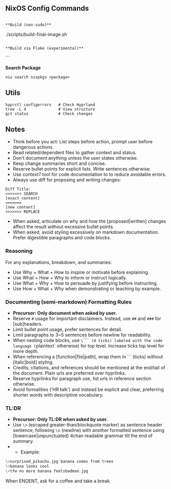 ## NixOS Config Commands
```

**Build (non-sudo)**
```
./scripts/build-final-image.sh
```

**Build via Flake (experimental)**
```
<insert-command-here>
```

**Search Package**
```
nix search nixpkgs <package>
```

## Utils
```
hyprctl configerrors   # Check Hyprland
tree -L 4              # View structure
git status             # Check changes
```
## Notes
- Think before you act: List steps before action, prompt user before dangerous actions.
- Read related/dependent files to gather context and status.
- Don't document anything unless the user states otherwise.
- Keep change summaries short and concise.
- Reserve bullet points for explicit lists. Write sentences otherwise.
- Use context7 tool for code documentation to to reduce avoidable errors.
- Always use diff for proposing and writing changes:
````
Diff Title:
<<<<<<< SEARCH
[exact content]
=======
[new content]
>>>>>>> REPLACE
````
- When asked, articulate on why and how the [proposed|written] changes affect the result without excessive bullet points.
- When asked, avoid styling excessively on markdown documentation. Prefer digestible paragraphs and code blocks.

### Reasoning
For any explanations, breakdown, and summaries:
- Use Why + What + How to inspire or motivate before explaining.
- Use What + How + Why to inform or instruct logically.
- Use What + Why + How to persuade by justifying before instructing.
- Use How + What + Why when demonstrating or teaching by example.

### Documenting (semi-markdown) Formatting Rules
- **Precursor: Only document when asked by user.**
- Reserve `#` usage for important disclaimers. Instead, use `##` and `###` for [sub]headers.
- Limit bullet point usage, prefer sentences for detail.
- Limit paragraphs to 3~5 sentences before newline for readability.
- When nesting code blocks, use `\`\`\`\`\`` (4 ticks) labeled with the code language (`plaintext` otherwise) for top level. Increase ticks top level for more depth.
- When referencing a [function|file|path], wrap them in `\`` (ticks) without [italic|bold] styling.
- Credits, citations, and references should be mentioned at the end/tail of the document. Plain urls are preferred over hyprlinks.
- Reserve hyprlinks for paragraph use, list urls in reference section otherwise.
- Avoid formalities ('HR talk') and instead be explicit and clear, preferring shorter words with descriptive vocabulary.

### TL:DR
- **Precursor: Only TL:DR when asked by user.**
- Use `\>` (escaped greater-than/blockquote marker) as sentence header sentence, following `\n` (newline) with another formatted sentence using [lowercase|unpunctuated) 4chan readable grammar till the end of summary.
- - Example:
```markdown
\>surprised_pikachu.jpg banana comes from trees
\>banana looks cool
\>tfw no more banana feelsbadman.jpg
```

When ENOENT, ask for a coffee and take a break.
